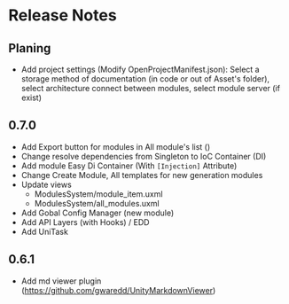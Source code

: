 # Release Notes

## Planing

- Add project settings (Modify OpenProjectManifest.json): Select a storage method of documentation (in code or out of Asset's folder), select architecture connect between modules, select module server (if exist)

## 0.7.0
- Add Export button for modules in All module's list ()
- Change resolve dependencies from Singleton to IoC Container (DI)
- Add module Easy Di Container (With `[Injection]` Attribute)
- Change Create Module, All templates for new generation modules
- Update views
    - ModulesSystem/module_item.uxml
    - ModulesSystem/all_modules.uxml
- Add Gobal Config Manager (new module)
- Add API Layers (with Hooks) / EDD
- Add UniTask


## 0.6.1
- Add md viewer plugin (https://github.com/gwaredd/UnityMarkdownViewer)